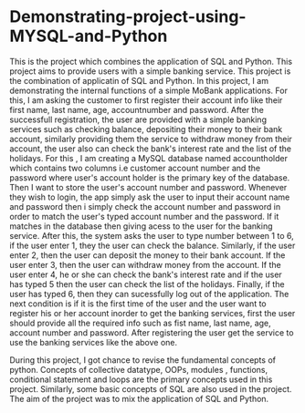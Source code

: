 # Demonstrating-project-using-MYSQL-and-Python
This is the project which combines the application of SQL and Python. This project aims to provide users with a simple banking service.
This project is the combination of applicatin of SQL and Python.
In this project, I am demonstrating the internal functions of a simple MoBank applications.
For this, I am asking the customer to first register their account info like their first name, last name, age, accountnumber and password. 
After the successfull registration, the user are provided with a simple banking services such as checking balance, depositing their money
to their bank account, similarly providing them the service to withdraw money from their account, the user also can check the bank's interest
rate and the list of the holidays.
For this , I am creating a MySQL database named accountholder which contains two columns i.e customer account number and 
the password where user's account holder is the primary key of the database. Then I want to store the user's account number and password.
Whenever they wish to login, the app simply ask the user to input their account name and password then 
i simply check the account number and password in order to match the user's typed account number and the password.
If it matches in the database then giving acess to the user for the banking service.
After this, the system asks the user to type number between 1 to 6, if the user enter 1, they the user can check the balance.
Similarly, if the user enter 2, then the user can deposit the money to their bank account.
If the user enter 3, then the user can withdraw money from the account. If the user enter 4, 
he or she can check the bank's interest rate and if the user has typed 5 then the user can check the 
list of the holidays. Finally, if the user has typed 6, then they can sucessfully log out of the application.
The next condition is if it is the first time of the user and the user want to register his or her account inorder to 
get the banking services, first the user should provide all the required info such as fist name, last name, age, account number and password. After
registering the user get the service to use the banking services like the above one.

During this project, I got chance to revise the fundamental concepts of python. Concepts of collective datatype, OOPs, modules , functions,
conditional statement and loops are the primary concepts used in this project. Similarly, some basic concepts of SQL are also used in the project.
The aim of the project was to mix the application of SQL and Python.
